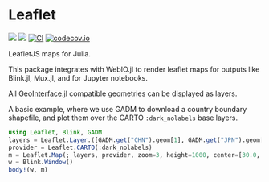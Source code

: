 # Leaflet

[![](https://img.shields.io/badge/docs-stable-blue.svg)](https://JuliaGeo.github.io/Leaflet.jl/stable)
[![](https://img.shields.io/badge/docs-dev-blue.svg)](https://JuliaGeo.github.io/Leaflet.jl/dev)
[![CI](https://github.com/JuliaGeo/Leaflet.jl/actions/workflows/CI.yml/badge.svg)](https://github.com/JuliaGeo/Leaflet.jl/actions/workflows/CI.yml)
[![codecov.io](http://codecov.io/github/JuliaGeo/Leaflet.jl/coverage.svg?branch=main)](http://codecov.io/github/yeesian/Leaflet.jl?branch=main)

LeafletJS maps for Julia.

This package integrates with WebIO.jl to render leaflet maps for outputs like 
Blink.jl, Mux.jl, and for Jupyter notebooks.

All [GeoInterface.jl](https://github.com/JuliaGeo/GeoInterface.jl) compatible geometries can be displayed as layers.

A basic example, where we use GADM to download a country boundary shapefile,
and plot them over the CARTO `:dark_nolabels` base layers.

```julia
using Leaflet, Blink, GADM
layers = Leaflet.Layer.([GADM.get("CHN").geom[1], GADM.get("JPN").geom[1]]; color=:orange); 
provider = Leaflet.CARTO(:dark_nolabels)
m = Leaflet.Map(; layers, provider, zoom=3, height=1000, center=[30.0, 120.0]);
w = Blink.Window()
body!(w, m)
```
